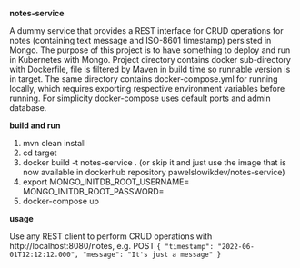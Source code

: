 **notes-service**

A dummy service that provides a REST interface for CRUD operations for notes (containing text message and ISO-8601 timestamp)
persisted in Mongo. The purpose of this project is to have something to deploy and run in Kubernetes with Mongo.
Project directory contains docker sub-directory with Dockerfile, file is filtered by Maven in build time so runnable version is in target.
The same directory contains docker-compose.yml for running locally, which requires exporting respective environment variables before running.
For simplicity docker-compose uses default ports and admin database.

**build and run**

1. mvn clean install
2. cd target
3. docker build -t notes-service . (or skip it and just use the image that is now available in dockerhub repository pawelslowikdev/notes-service)
4. export MONGO_INITDB_ROOT_USERNAME=<value> MONGO_INITDB_ROOT_PASSWORD=<value>
5. docker-compose up

**usage**

Use any REST client to perform CRUD operations with http://localhost:8080/notes, e.g. POST
`{
	"timestamp": "2022-06-01T12:12:12.000",
	"message": "It's just a message"
}`
